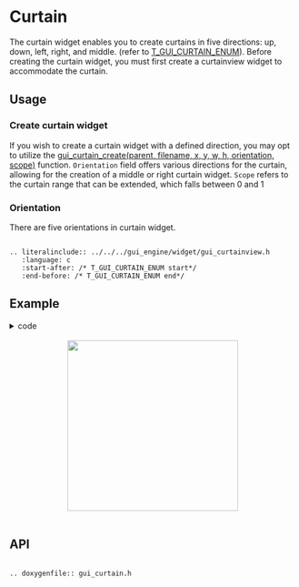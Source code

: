 # Curtain

The curtain widget enables you to create curtains in five directions: up, down, left, right, and middle. (refer to [T_GUI_CURTAIN_ENUM](#T_GUI_CURTAIN_ENUM)). Before creating the curtain widget, you must first create a curtainview widget to accommodate the curtain.

## Usage

### Create curtain widget

If you wish to create a curtain widget with a defined direction, you may opt to utilize the [gui_curtain_create(parent, filename, x, y, w, h, orientation, scope)](#gui_curtain_create) function.
`Orientation` field offers various directions for the curtain, allowing for the creation of a middle or right curtain widget.
`Scope` refers to the curtain range that can be extended, which falls between 0 and 1

<span id = "T_GUI_CURTAIN_ENUM">

### Orientation

</span>

There are five orientations in curtain widget.

```eval_rst

.. literalinclude:: ../../../gui_engine/widget/gui_curtainview.h
   :language: c
   :start-after: /* T_GUI_CURTAIN_ENUM start*/
   :end-before: /* T_GUI_CURTAIN_ENUM end*/

```

## Example
<details> <summary>code</summary>

```eval_rst

.. literalinclude:: ../../../gui_engine/example/screen_448_368/app_tb_clock.c
   :language: c
   :start-after: /* curtain example start*/
   :end-before: /* curtain example end*/

```
</details>
<br>
<div style="text-align: center"><img src="https://foruda.gitee.com/images/1699869962427925475/4a382788_10641540.png" width = "300" /></div>
<br>

<span id="gui_curtain_create">

## API

</span>

```eval_rst

.. doxygenfile:: gui_curtain.h

```